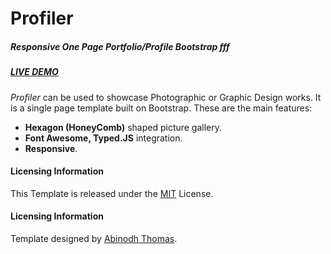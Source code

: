 # Profiler
##### Responsive One Page Portfolio/Profile Bootstrap fff
#####  [LIVE DEMO](https://abinodh.github.io/Profiler)

_Profiler_ can be used to showcase Photographic or Graphic Design works. It is a single page template built on Bootstrap. These are the main features:
* __Hexagon (HoneyComb)__ shaped picture gallery.
* __Font Awesome, Typed.JS__ integration.   
* __Responsive__.

#### Licensing Information 
This Template is released under the [MIT](http://opensource.org/licenses/MIT) License.

#### Licensing Information
Template designed by [Abinodh Thomas](https://abinodh.com).
